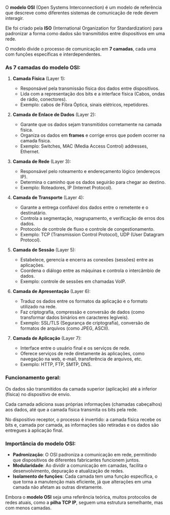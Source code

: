 O **modelo OSI** (Open Systems Interconnection) é um modelo de referência que descreve como diferentes sistemas de comunicação de rede devem interagir. 

Ele foi criado pela **ISO** (International Organization for Standardization) para padronizar a forma como dados são transmitidos entre dispositivos em uma rede. 

O modelo divide o processo de comunicação em **7 camadas**, cada uma com funções específicas e interdependentes.

### As 7 camadas do modelo OSI:

1. **Camada Física** (Layer 1):
    
    - Responsável pela transmissão física dos dados entre dispositivos.
    - Lida com a representação dos bits e a interface física (Cabos, ondas de rádio, conectores).
    - Exemplo: cabos de Fibra Óptica, sinais elétricos, repetidores.
2. **Camada de Enlace de Dados** (Layer 2):
    
    - Garante que os dados sejam transmitidos corretamente na camada física.
    - Organiza os dados em **frames** e corrige erros que podem ocorrer na camada física.
    - Exemplo: Switches, MAC (Media Access Control) addresses, Ethernet.
3. **Camada de Rede** (Layer 3):
    
    - Responsável pelo roteamento e endereçamento lógico (endereços IP).
    - Determina o caminho que os dados seguirão para chegar ao destino.
    - Exemplo: Roteadores, IP (Internet Protocol).
4. **Camada de Transporte** (Layer 4):
    
    - Garante a entrega confiável dos dados entre o remetente e o destinatário.
    - Controla a segmentação, reagrupamento, e verificação de erros dos dados.
    - Protocolo de controle de fluxo e controle de congestionamento.
    - Exemplo: TCP (Transmission Control Protocol), UDP (User Datagram Protocol).
5. **Camada de Sessão** (Layer 5):
    
    - Estabelece, gerencia e encerra as conexões (sessões) entre as aplicações.
    - Coordena o diálogo entre as máquinas e controla o intercâmbio de dados.
    - Exemplo: controle de sessões em chamadas VoIP.
6. **Camada de Apresentação** (Layer 6):
    
    - Traduz os dados entre os formatos da aplicação e o formato utilizado na rede.
    - Faz criptografia, compressão e conversão de dados (como transformar dados binários em caracteres legíveis).
    - Exemplo: SSL/TLS (Segurança de criptografia), conversão de formatos de arquivos (como JPEG, ASCII).
7. **Camada de Aplicação** (Layer 7):
    
    - Interface entre o usuário final e os serviços de rede.
    - Oferece serviços de rede diretamente às aplicações, como navegação na web, e-mail, transferência de arquivos, etc.
    - Exemplo: HTTP, FTP, SMTP, DNS.

### Funcionamento geral:

Os dados são transmitidos da camada superior (aplicação) até a inferior (física) no dispositivo de envio. 

Cada camada adiciona suas próprias informações (chamadas cabeçalhos) aos dados, até que a camada física transmita os bits pela rede. 

No dispositivo receptor, o processo é invertido: a camada física recebe os bits e, camada por camada, as informações são retiradas e os dados são entregues à aplicação final.

### Importância do modelo OSI:

- **Padronização**: O OSI padroniza a comunicação em rede, permitindo que dispositivos de diferentes fabricantes funcionem juntos.
- **Modularidade**: Ao dividir a comunicação em camadas, facilita o desenvolvimento, depuração e atualização de redes.
- **Isolamento de funções**: Cada camada tem uma função específica, o que torna a manutenção mais eficiente, já que alterações em uma camada não afetam as outras diretamente.

Embora o **modelo OSI** seja uma referência teórica, muitos protocolos de redes atuais, como a **pilha TCP IP**, seguem uma estrutura semelhante, mas com menos camadas.